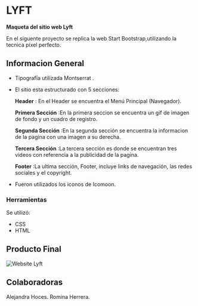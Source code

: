 # LYFT
**Maqueta del sitio web Lyft**  

En el siguente proyecto se replica la web Start Bootstrap,utilizando la tecnica pixel perfecto.   

## Informacion General

* Tipografīa utilizada Montserrat .  
* El sitio esta estructurado con 5 secciones:  

  **Header** : En el Header se encuentra el Menú Principal (Navegador).

  **Primera Sección** :En la primera seccion se encuentra un gif de imagen de fondo y un cuadro de registro.

  **Segunda Sección** :En la segunda sección se encuentra la informacion de la pagina con una imagen a su derecha.

  **Tercera Sección** :La tercera sección es donde se encuentran tres videos con referencia a la publicidad de la pagina.

  **Footer** :La ultima sección, Footer, incluye links de navegación, las redes sociales y el copyright.

* Fueron utilizados los iconos de Icomoon.  
### Herramientas
Se utilizó:  
  - CSS  
  - HTML  

## Producto Final
![Website Lyft](https://alejandrahoces.github.io/lyft/)
## Colaboradoras  
Alejandra Hoces.
Romina Herrera.
